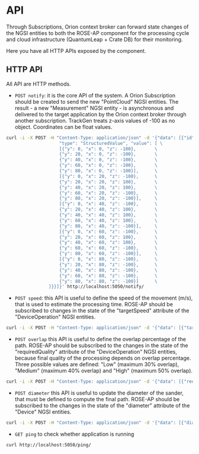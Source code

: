 # API

Through Subscriptions, Orion context broker can forward state changes of the NGSI entities to both the ROSE-AP component 
for the processing cycle and cloud infrastructure (QuantumLeap + Crate DB) for their monitoring.

Here you have all HTTP APIs exposed by the component.

## HTTP API

All API are HTTP methods.

- ```POST notify```: it is the core API of the system. A Orion Subscription should be created to send the new "PointCloud" NGSI entities. 
   The result - a new "Measurement" NGSI entity - is asynchronous and delivered to the target application by the Orion 
   context broker through another subscription. TrackGen treats z-axis values of -100 as no object. Coordinates can be float values.   

```sh
curl -i -X POST -H "Content-Type: application/json" -d '{"data": [{"id" : "Example", "pointCloud": { \
                    "type": "StructuredValue", "value": [ \
                    [{"y": 0, "x": 0, "z": -100},		\
                    {"y": 20, "x": 0, "z": -100},		\
                    {"y": 40, "x": 0, "z": -100},		\
                    {"y": 60, "x": 0, "z": -100},		\
                    {"y": 80, "x": 0, "z": -100}],		\
                    [{"y": 0, "x": 20, "z": -100},		\
                    {"y": 20, "x": 20, "z": 100},	    \
                    {"y": 40, "x": 20, "z": 100},	    \
                    {"y": 60, "x": 20, "z": -100},		\
                    {"y": 80, "x": 20, "z": -100}],		\
                    [{"y": 0, "x": 40, "z": -100},		\
                    {"y": 20, "x": 40, "z": 100},	    \
                    {"y": 40, "x": 40, "z": 100},	    \
                    {"y": 60, "x": 40, "z": 100},	    \
                    {"y": 80, "x": 40, "z": -100}],		\
                    [{"y": 0, "x": 60, "z": -100},		\
                    {"y": 20, "x": 60, "z": 100},	    \
                    {"y": 40, "x": 60, "z": 100},	    \
                    {"y": 60, "x": 60, "z": -100},		\
                    {"y": 80, "x": 60, "z": -100}],		\
                    [{"y": 0, "x": 80, "z": -100},		\
                    {"y": 20, "x": 80, "z": -100},		\
                    {"y": 40, "x": 80, "z": -100},		\
                    {"y": 60, "x": 80, "z": -100},		\
                    {"y": 80, "x": 80, "z": -100}]		\
                ]}}]}' http://localhost:5050/notify/
```
	
- ```POST speed```: this API is useful to define the speed of the movement (m/s), that is used to estimate the processing time. 
   ROSE-AP should be subscribed to changes in the state of the "targetSpeed" attribute of the "DeviceOperation" NGSI entities.

```sh
curl -i -X POST -H "Content-Type: application/json" -d '{"data": [{"targetSpeed": { "type": "Float", "value": 1.0 }}]}'  http://localhost:5050/speed/
```

- ```POST overlap``` this API is useful to define the overlap percentage of the path. ROSE-AP should be subscribed to the
   changes in the state of the "requiredQuality" attribute of the "DeviceOperation" NGSI entities, because final quality of
   the processing depends on overlap percentage. Three possible values are defined: "Low" (maximum 30% overlap), "Medium"
   (maximum 40% overlap) and "High" (maximum 50% overlap).

```sh
curl -i -X POST -H "Content-Type: application/json" -d '{"data": [{"requiredQuality": { "type": "Text", "value": "High" }}]}'  http://localhost:5050/overlap/
```

- ```POST diameter``` this API is useful to update the diameter of the sander, that must be defined to compute the final path.
  ROSE-AP should be subscribed to the changes in the state of the "diameter" attribute of the "Device" NGSI entities. 

```sh
curl -i -X POST -H "Content-Type: application/json" -d '{"data": [{"diameter": { "type": "Float", "value": 125.0 }}]}'  http://localhost:5050/diameter/
```

- ```GET ping``` to check whether application is running

```sh
curl http://localhost:5050/ping/
```
